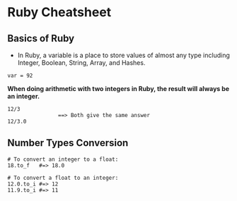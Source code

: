 # Ruby Cheatsheet 


## Basics of Ruby 

- In Ruby, a variable is a place to store values of almost any type including Integer, Boolean, String, Array, and Hashes.
```
var = 92
```
**When doing arithmetic with two integers in Ruby, the result will always be an integer.**
```
12/3
                ==> Both give the same answer
12/3.0
```

## Number Types Conversion

```
# To convert an integer to a float:
18.to_f   #=> 18.0

# To convert a float to an integer:
12.0.to_i #=> 12
11.9.to_i #=> 11
```
